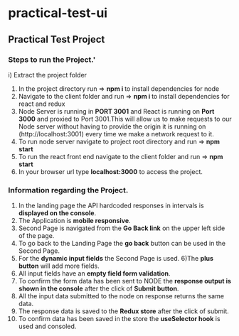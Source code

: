 # practical-test-ui
## Practical Test Project

### Steps to run the Project.'
i) Extract the project folder 
1) In the project directory run  => <b>npm i </b> to install dependencies for node 
2) Navigate to the client folder and run =>  <b>npm i </b> to install dependencies for react and redux
3)  Node Server is running in <b>PORT 3001</b> and React is running on <b>Port 3000</b> and proxied to Port 3001.This will allow us to make requests to our Node server without having to provide the origin it is running on (http://localhost:3001) every time we make a network request to it.
4) To run node server navigate to project root directory and run => <b> npm start </b>
5) To run the react front end navigate to the client folder and run => <b> npm start </b>
6) In your browser url type <b>localhost:3000</b> to access the project.

### Information regarding the Project.
1) In the landing page the  API hardcoded responses in intervals is <b>displayed on the console</b>.
2) The Application is <b>mobile responsive</b>.
3) Second Page is navigated from the <b>Go Back link</b> on the upper left side of the page. 
4) To go back to the Landing Page the <b>go back</b> button can be used in the Second Page.
5) For the <b>dynamic input fields</b> the Second Page is used.
6)The <b>plus button</b> will add more fields.
7) All input fields have an <b>empty field form validation</b>.
8) To confirm the form data has been sent to NODE  the <b>response output is shown in the console</b> after the click of <b>Submit button</b>.
9) All the input data submitted to the node on response returns the same data.
10) The response data is saved to the <b>Redux store</b> after the click of submit.
11) To confirm data has been saved in the store the <b>useSelector hook</b> is used and consoled.
